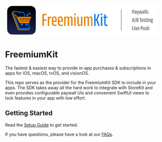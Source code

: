![FreemiumKit Logo](https://github.com/FlineDev/FreemiumKit/blob/main/Logo.png?raw=true)

# FreemiumKit

The fastest & easiest way to provide in-app purchases & subscriptions in apps for iOS, macOS, tvOS, and visionOS.

This repo serves as the provider for the FreemiumKit SDK to include in your apps. The SDK takes away all the hard work to integrate with StoreKit and even provides configurable paywall UIs and convenient SwiftUI views to lock features in your app with low effort. 


## Getting Started

Read the [Setup Guide](https://freemiumkit.app/documentation/freemiumkit/setupguide) to get started.

If you have questions, please have a look at our [FAQs](https://freemiumkit.app/documentation/freemiumkit/faqs).
